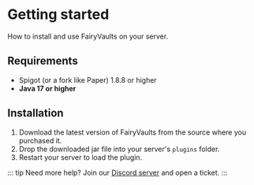 # Getting started

How to install and use FairyVaults on your server.

## Requirements

- Spigot (or a fork like Paper) 1.8.8 or higher
- **Java 17 or higher**

## Installation

1. Download the latest version of FairyVaults from the source where you purchased it.
2. Drop the downloaded jar file into your server's `plugins` folder.
3. Restart your server to load the plugin.

::: tip
Need more help? Join our [Discord server](https://discord.gg/YUEw9T8ZNY) and open a ticket.
:::
